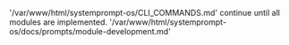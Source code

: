 '/var/www/html/systemprompt-os/CLI_COMMANDS.md' continue until all modules are implemented. '/var/www/html/systemprompt-os/docs/prompts/module-development.md'